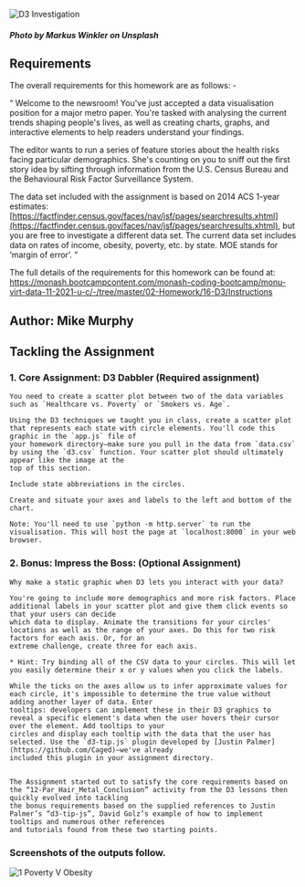 ![D3 Investigation](https://user-images.githubusercontent.com/89948865/158280758-abdb76f4-2fc1-440c-ba63-9ec6d841bf15.png)
##### Photo by Markus Winkler on Unsplash 
## Requirements
The overall requirements for this homework are as follows: -

“   Welcome to the newsroom! You've just accepted a data visualisation position for a major metro paper. You're tasked with analysing the current trends shaping people's lives, as well as creating charts, graphs, and interactive elements to help readers understand your findings.

The editor wants to run a series of feature stories about the health risks facing particular demographics. She's counting on you to sniff out the first story idea by sifting through information from the U.S. Census Bureau and the Behavioural Risk Factor Surveillance System.

The data set included with the assignment is based on 2014 ACS 1-year estimates: [https://factfinder.census.gov/faces/nav/jsf/pages/searchresults.xhtml](https://factfinder.census.gov/faces/nav/jsf/pages/searchresults.xhtml), but you are free to investigate a different data set. The current data set includes data on rates of income, obesity, poverty, etc. by state. MOE stands for ‘margin of error’.   "


The full details of the requirements for this homework can be found at:
https://monash.bootcampcontent.com/monash-coding-bootcamp/monu-virt-data-11-2021-u-c/-/tree/master/02-Homework/16-D3/Instructions

## Author:	Mike Murphy 

## Tackling the Assignment 

### 1.	Core Assignment: D3 Dabbler (Required assignment)

    You need to create a scatter plot between two of the data variables such as `Healthcare vs. Poverty` or `Smokers vs. Age`.

    Using the D3 techniques we taught you in class, create a scatter plot that represents each state with circle elements. You'll code this graphic in the `app.js` file of 
    your homework directory—make sure you pull in the data from `data.csv` by using the `d3.csv` function. Your scatter plot should ultimately appear like the image at the
    top of this section.

    Include state abbreviations in the circles.

    Create and situate your axes and labels to the left and bottom of the chart.

    Note: You'll need to use `python -m http.server` to run the visualisation. This will host the page at `localhost:8000` in your web browser.

### 2.	Bonus: Impress the Boss: (Optional Assignment)

    Why make a static graphic when D3 lets you interact with your data?

    You're going to include more demographics and more risk factors. Place additional labels in your scatter plot and give them click events so that your users can decide
    which data to display. Animate the transitions for your circles' locations as well as the range of your axes. Do this for two risk factors for each axis. Or, for an
    extreme challenge, create three for each axis.

    * Hint: Try binding all of the CSV data to your circles. This will let you easily determine their x or y values when you click the labels.

    While the ticks on the axes allow us to infer approximate values for each circle, it's impossible to determine the true value without adding another layer of data. Enter
    tooltips: developers can implement these in their D3 graphics to reveal a specific element's data when the user hovers their cursor over the element. Add tooltips to your
    circles and display each tooltip with the data that the user has selected. Use the `d3-tip.js` plugin developed by [Justin Palmer](https://github.com/Caged)—we've already
    included this plugin in your assignment directory.


    The Assignment started out to satisfy the core requirements based on the “12-Par_Hair_Metal_Conclusion” activity from the D3 lessons then quickly evolved into tackling
    the bonus requirements based on the supplied references to Justin Palmer’s “d3-tip-js”, David Golz’s example of how to implement tooltips and numerous other references
    and tutorials found from these two starting points. 


### Screenshots of the outputs follow.

![1 Poverty V Obesity](https://user-images.githubusercontent.com/89948865/158281671-32eb06cf-0cf8-43d6-a360-eaf26233a751.png)



